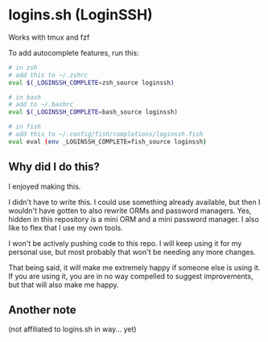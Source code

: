 # logins.sh (LoginSSH)

Works with tmux and fzf

To add autocomplete features, run this:

```sh
# in zsh
# add this to ~/.zshrc
eval $(_LOGINSSH_COMPLETE=zsh_source loginssh)

# in bash
# add to ~/.bashrc
eval $(_LOGINSSH_COMPLETE=bash_source loginssh)

# in fish
# add this to ~/.config/fish/completions/loginssh.fish
eval eval (env _LOGINSSH_COMPLETE=fish_source loginssh)
```

## Why did I do this?
I enjoyed making this.

I didn't have to write this. I could use something already available, but then
I wouldn't have gotten to also rewrite ORMs and password managers. Yes, hidden in this repository is a
mini ORM and a mini password manager. I also like to flex that I use my own tools.   

I won't be actively pushing code to this repo. I will keep using it for my personal use,
but most probably that won't be needing any more changes.

That being said, it will make me extremely happy if someone else is using it. If you are using it, you are
in no way compelled to suggest improvements, but that will also make me happy.

## Another note
(not affiliated to logins.sh in way... yet)
